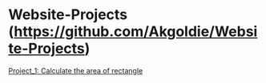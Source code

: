 # Website-Projects (https://github.com/Akgoldie/Website-Projects)


[ Project_1: Calculate the area of rectangle ](https://github.com/Akgoldie/Website-Projects/tree/main/Code_1)
